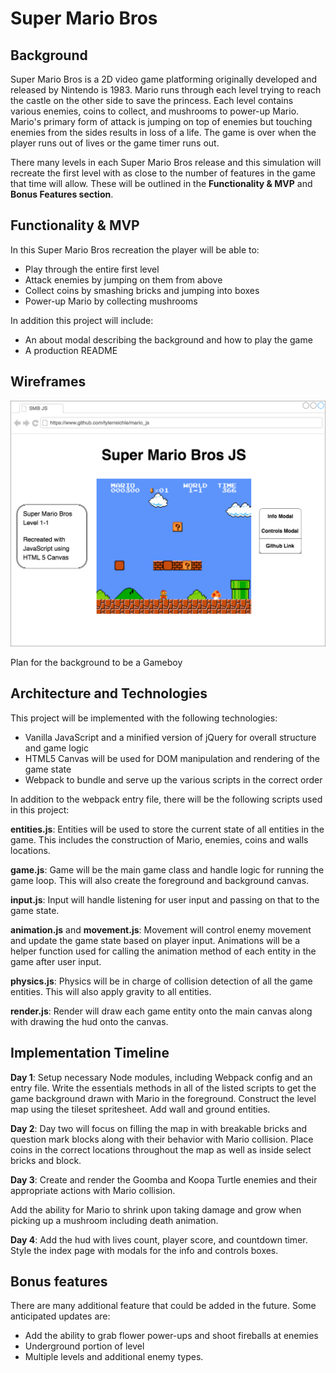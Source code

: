 # Super Mario Bros

## Background

Super Mario Bros is a 2D video game platforming originally developed and released by Nintendo is 1983. Mario runs through each level trying to reach the castle on the other side to save the princess. Each level contains various enemies, coins to collect, and mushrooms to power-up Mario. Mario's primary form of attack is jumping on top of enemies but touching enemies from the sides results in loss of a life. The game is over when the player runs out of lives or the game timer runs out.

There many levels in each Super Mario Bros release and this simulation will recreate the first level with as close to the number of features in the game that time will allow. These will be outlined in the **Functionality & MVP** and **Bonus Features section**.

## Functionality & MVP

In this Super Mario Bros recreation the player will be able to:

- Play through the entire first level
- Attack enemies by jumping on them from above
- Collect coins by smashing bricks and jumping into boxes
- Power-up Mario by collecting mushrooms

In addition this project will include:

- An about modal describing the background and how to play the game
- A production README

## Wireframes

![Index Page](./wireframes/MarioJS.png)

Plan for the background to be a Gameboy

## Architecture and Technologies

This project will be implemented with the following technologies:

- Vanilla JavaScript and a minified version of jQuery for overall structure and game logic
- HTML5 Canvas will be used for DOM manipulation and rendering of the game state
- Webpack to bundle and serve up the various scripts in the correct order

In addition to the webpack entry file, there will be the following scripts used in this project:

**entities.js**: Entities will be used to store the current state of all entities in the game. This includes the construction of Mario, enemies, coins and walls locations.

**game.js**: Game will be the main game class and handle logic for running the game loop. This will also create the foreground and background canvas.

**input.js**: Input will handle listening for user input and passing on that to the game state.

**animation.js** and **movement.js**: Movement will control enemy movement and update the game state based on player input. Animations will be a helper function used for calling the animation method of each entity in the game after user input.

**physics.js**: Physics will be in charge of collision detection of all the game entities. This will also apply gravity to all entities.

**render.js**: Render will draw each game entity onto the main canvas along with drawing the hud onto the canvas.

## Implementation Timeline

**Day 1**: Setup necessary Node modules, including Webpack config and an entry file. Write the essentials methods in all of the listed scripts to get the game background drawn with Mario in the foreground. Construct the level map using the tileset spritesheet. Add wall and ground entities.

**Day 2**: Day two will focus on filling the map in with breakable bricks and question mark blocks along with their behavior with Mario collision. Place coins in the correct locations throughout the map as well as inside select bricks and block.

**Day 3**: Create and render the Goomba and Koopa Turtle enemies and their appropriate actions with Mario collision.

Add the ability for Mario to shrink upon taking damage and grow when picking up a mushroom including death animation.

**Day 4**: Add the hud with lives count, player score, and countdown timer. Style the index page with modals for the info and controls boxes.

## Bonus features

There are many additional feature that could be added in the future. Some anticipated updates are:

- Add the ability to grab flower power-ups and shoot fireballs at enemies
- Underground portion of level
- Multiple levels and additional enemy types.
